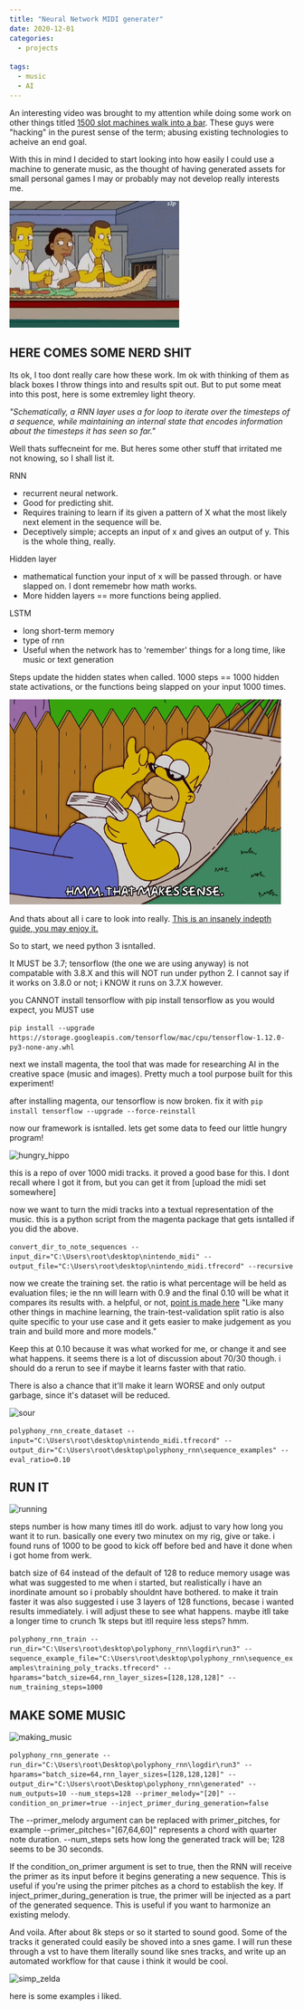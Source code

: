 ```yaml
---
title: "Neural Network MIDI generater"
date: 2020-12-01
categories:
  - projects
  
tags:
  - music
  - AI
---
```


An interesting video was brought to my attention while doing some work on other things titled [1500 slot machines walk into a bar](https://www.youtube.com/watch?v=E8Lhqri8tZk). These guys were "hacking" in the purest sense of the term; abusing existing technologies to acheive an end goal.

With this in mind I decided to start looking into how easily I could use a machine to generate music, as the thought of having generated assets for small personal games I may or probably may not develop really interests me.

![assembly](/assets/images/music_nn/739C258B-8451-4605-B79D-A1016C463114.gif)


## HERE COMES SOME NERD SHIT

Its ok, I too dont really care how these work. Im ok with thinking of them as black boxes I throw things into and results spit out. But to put some meat into this post, here is some extremley light theory.

*"Schematically, a RNN layer uses a for loop to iterate over the timesteps of a sequence, while maintaining an internal state that encodes information about the timesteps it has seen so far."*

Well thats suffecneint for me. But heres some other stuff that irritated me not knowing, so I shall list it.

RNN  
- recurrent neural network. 
- Good for predicting shit. 
- Requires training to learn if its given a pattern of X what the most likely next element in the sequence will be.
- Deceptively simple; accepts an input of x and gives an output of y. This is the whole thing, really.

Hidden layer 
- mathematical function your input of x will be passed through. or have slapped on. I dont rememebr how math works. 
- More hidden layers == more functions being applied.

LSTM
- long short-term memory 
- type of rnn
- Useful when the network has to 'remember' things for a long time, like music or text generation

Steps update the hidden states when called. 1000 steps == 1000 hidden state activations, or the functions being slapped on your input 1000 times.

![makes_sense](/assets/images/music_nn/706074E0-040D-48DB-9D3A-F53F3E091DC5.gif)

And thats about all i care to look into really. [This is an insanely indepth guide, you may enjoy it.](http://karpathy.github.io/2015/05/21/rnn-effectiveness/)

So to start, we need python 3 isntalled.

It MUST be 3.7; tensorflow (the one we are using anyway) is not compatable with 3.8.X and this will NOT run under python 2. I cannot say if it works on 3.8.0 or not; i KNOW it runs on 3.7.X however.

you CANNOT install tensorflow with pip install tensorflow as you would expect, you MUST use

````pip install --upgrade https://storage.googleapis.com/tensorflow/mac/cpu/tensorflow-1.12.0-py3-none-any.whl````

next we install magenta, the tool that was made for researching AI in the creative space (music and images). Pretty much a tool purpose built for this experiment!

after installing magenta, our tensorflow is now broken. fix it with
````pip install tensorflow --upgrade --force-reinstall````

now our framework is isntalled. lets get some data to feed our little hungry program!

![hungry_hippo](/assets/images/music_nn/01C0F242-49A8-460A-9357-B15F54F8CA06.gif)


this is a repo of over 1000 midi tracks. it proved a good base for this. I dont recall where I got it from, but you can get it from [upload the midi set somewhere]

now we want to turn the midi tracks into a textual representation of the music. this is a python script from the magenta package that gets isntalled if you did the above.

````convert_dir_to_note_sequences --input_dir="C:\Users\root\desktop\nintendo_midi" --output_file="C:\Users\root\desktop\nintendo_midi.tfrecord" --recursive````

now we create the training set. the ratio is what percentage will be held as evaluation files; ie the nn will learn with 0.9 and the final 0.10 will be what it compares its results with. a helpful, or not, [point is made here](https://towardsdatascience.com/train-validation-and-test-sets-72cb40cba9e7) "Like many other things in machine learning, the train-test-validation split ratio is also quite specific to your use case and it gets easier to make judgement as you train and build more and more models." 

Keep this at 0.10 because it was what worked for me, or change it and see what happens. it seems there is a lot of discussion about 70/30 though. i should do a rerun to see if maybe it learns faster with that ratio. 

There is also a chance that it'll make it learn WORSE and only output garbage, since it's dataset will be reduced.

![sour](/assets/images/music_nn/0D5FABDF-5C66-4F66-B7F0-AC6D7E60B7E4.gif)


````polyphony_rnn_create_dataset --input="C:\Users\root\desktop\nintendo_midi.tfrecord" --output_dir="C:\Users\root\desktop\polyphony_rnn\sequence_examples" --eval_ratio=0.10````


## RUN IT

![running](/assets/images/music_nn/1B83277E-1E2B-4167-A7AD-3789A75144CF.gif)


steps number is how many times itll do work. adjust to vary how long you want it to run. basically one every two minutex on my rig, give or take. i found runs of 1000 to be good to kick off before bed and have it done when i got home from werk.


batch size of 64 instead of the default of 128 to reduce memory usage was what was suggested to me when i started, but realistically i have an inordinate amount so i probably shouldnt have bothered. to make it train faster it was also suggested i use 3 layers of 128 functions, becase i wanted results immediately. i will adjust these to see what happens. maybe itll take a longer time to crunch 1k steps but itll require less steps? hmm.


````polyphony_rnn_train --run_dir="C:\Users\root\desktop\polyphony_rnn\logdir\run3" --sequence_example_file="C:\Users\root\desktop\polyphony_rnn\sequence_examples\training_poly_tracks.tfrecord" --hparams="batch_size=64,rnn_layer_sizes=[128,128,128]" --num_training_steps=1000````


## MAKE SOME MUSIC

![making_music](/assets/images/music_nn/E8278156-4E01-495C-B8B2-081D0E40A40F.gif)

````polyphony_rnn_generate --run_dir="C:\Users\root\Desktop\polyphony_rnn\logdir\run3" --hparams="batch_size=64,rnn_layer_sizes=[128,128,128]" --output_dir="C:\Users\root\Desktop\polyphony_rnn\generated" --num_outputs=10 --num_steps=128 --primer_melody="[20]" --condition_on_primer=true --inject_primer_during_generation=false````



The --primer_melody argument can be replaced with primer_pitches, for example --primer_pitches="[67,64,60]" represents a chord with quarter note duration. --num_steps sets how long the generated track will be; 128 seems to be 30 seconds. 

If the condition_on_primer argument is set to true, then the RNN will receive the primer as its input before it begins generating a new sequence. This is useful if you're using the primer pitches as a chord to establish the key. If inject_primer_during_generation is true, the primer will be injected as a part of the generated sequence. This is useful if you want to harmonize an existing melody.



And voila. After about 8k steps or so it started to sound good. Some of the tracks it generated could easily be shoved into a snes game. I will run these through a vst to have them literally sound like snes tracks, and write up an automated workflow for that cause i think it would be cool.

![simp_zelda](/assets/images/music_nn/455FC722-3E6F-4EC5-9C31-765709D924FC.jpeg)

here is some examples i liked.



